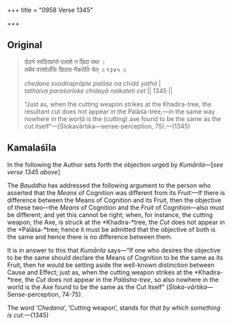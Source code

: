 +++
title = "0958 Verse 1345"

+++
## Original 
>
> छेदने स्वदिरप्राप्ते पलाशे न छिदा यथा ।  
> तथैव परशोर्लोके छिदया नैकतेति चेत् ॥ १३४५ ॥ 
>
> *chedane svadiraprāpte palāśe na chidā yathā* \|  
> *tathaiva paraśorloke chidayā naikateti cet* \|\| 1345 \|\| 
>
> “Just as, when the cutting weapon strikes at the Khadira-tree, the resultant cut does not appear in the Palāśa-tree,—in the same way nowhere in the world is the (cutting) axe found to be the same as the cut itself”—[Ślokavārtika—sense-perception, 75).—(1345)



## Kamalaśīla

In the following the Author sets forth the objection urged by *Kumārila*—[*see verse 1345 above*]

The *Bauddha* has addressed the following argument to the person who asserted that the *Means* of Cognition was different from its *Fruit*:—If there is difference between the Means of Cognition and its Fruit, then the objective of these two—the *Means* of Cognition and the *Fruit* of Cognition—also must be different; and yet this cannot be right; when, for instance, the cutting weapon, the Axe, is struck at the *Khadira-*tree, the *Cut* does not appear in the *Palāśa-*tree; hence it must be admitted that the objective of both is the same and hence there is no difference between them.

It is in answer to this that *Kumārila* says—“If one who desires the objective to be the same should declare the Means of Cognition to be the same as its Fruit, then he would be setting aside the well-known distinction between Cause and Effect; just as, when the cutting weapon strikes at the *Khadira-*tree, the *Cut* does not appear in the *Palāsha-tree*, so also nowhere in the world is the Axe found to be the same as the Cut itself” (*Śloka*-*vārtika*—Sense-perception, 74-75).

The word ‘*Chedana*’, ‘Cutting weapon’, stands for *that by which something is cut*.—(1345)


